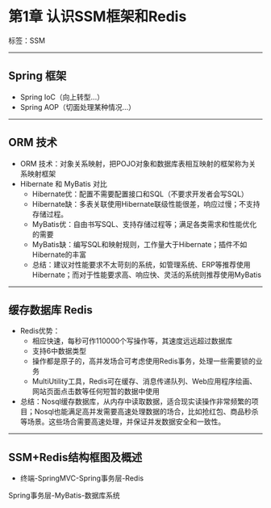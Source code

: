 # 第1章 认识SSM框架和Redis

标签：SSM

---

## Spring 框架

- Spring IoC（向上转型...）
- Spring AOP（切面处理某种情况...）

---

## ORM 技术

- ORM 技术：对象关系映射，把POJO对象和数据库表相互映射的框架称为关系映射框架
- Hibernate 和 MyBatis 对比
	- Hibernate优：配置不需要配置接口和SQL（不要求开发者会写SQL）
	- Hibernate缺：多表关联使用Hibernate联级性能很差，响应过慢；不支持存储过程。
	- MyBatis优：自由书写SQL、支持存储过程等；满足各类需求和性能优化的需要
	- MyBatis缺：编写SQL和映射规则，工作量大于Hibernate；插件不如Hibernate的丰富
	- 总结：建议对性能要求不太苛刻的系统，如管理系统、ERP等推荐使用Hibernate；而对于性能要求高、响应快、灵活的系统则推荐使用MyBatis

---

## 缓存数据库 Redis

- Redis优势：
	- 相应快速，每秒可作110000个写操作等，其速度远远超过数据库
	- 支持6中数据类型
	- 操作都是原子的，高并发场合可考虑使用Redis事务，处理一些需要锁的业务
	- MultiUtility工具，Redis可在缓存、消息传递队列、Web应用程序绘画、网站页面点击数等任何短暂的数据中使用
- 总结：Nosql缓存数据库，从内存中读取数据，适合现实读操作非常频繁的项目；Nosql也能满足高并发需要高速处理数据的场合，比如抢红包、商品秒杀等场景。这些场合需要高速处理，并保证并发数据安全和一致性。

---

## SSM+Redis结构框图及概述

- 终端-SpringMVC-Spring事务层-Redis

Spring事务层-MyBatis-数据库系统